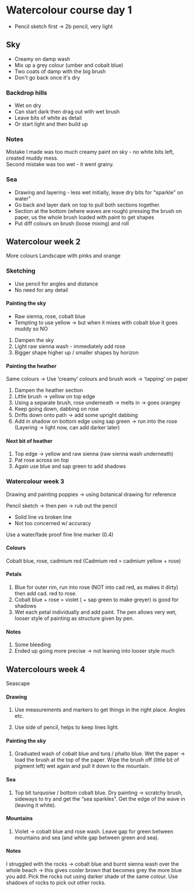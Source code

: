 # Watercolour course day 1

* Pencil sketch first -> 2b pencil, very light

## Sky

* Creamy on damp wash
* Mix up a grey colour (umber and cobalt blue)
* Two coats of damp with the big brush
* Don't go back once it's dry

### Backdrop hills

* Wet on dry
* Can start dark then drag out with wet brush
* Leave bits of white as detail
* Or start light and then build up

### Notes

Mistake I made was too much creamy paint on sky - no white bits left, created muddy mess.  
Second mistake was too wet - it went grainy.

### Sea

* Drawing and layering - less wet initially, leave dry bits for
   "sparkle" on water"  
* Go back and layer dark on top to pull both sections together.
* Section at the bottom (where waves are rough)    pressing the brush
   on paper, us the whole brush loaded with paint to    get shapes
* Put diff colours on brush (loose mixing) and roll

## Watercolour week 2

More colours
Landscape with pinks and orange

### Sketching

* Use pencil for angles and distance
* No need for any detail

#### Painting the sky

* Raw sienna, rose, cobalt blue
* Tempting to use yellow -> but when it mixes with cobalt blue it goes muddy so NO

1. Dampen the sky
2. Light raw sienna wash - immediately add rose
3. Bigger shape higher up / smaller shapes by horizon

#### Painting the heather

Same colours -> Use ‘creamy’ colours and brush work -> ‘tapping’ on paper

1. Dampen the heather section
2. Little brush -> yellow on top edge
3. Using a separate brush, rose underneath -> melts in -> goes orangey
4. Keep going down, dabbing on rose
5. Drifts down onto path -> add some upright dabbing
6. Add in shadow on bottom edge using sap green -> run into the rose (Layering -> light now, can add darker later)

#### Next bit of heather

1. Top edge -> yellow and raw sienna (raw sienna wash underneath)
2. Pat rose across on top
3. Again use blue and sap green to add shadows

### Watercolour week 3

Drawing and painting poppies -> using botanical drawing for reference

Pencil sketch -> then pen -> rub out the pencil

* Solid line vs broken line
* Not too concerned w/ accuracy

Use a water/fade proof fine line marker (0.4)

#### Colours

Cobalt blue, rose, cadmium red
(Cadmium red = cadmium yellow + rose)

#### Petals

1. Blue for outer rim, run into rose (NOT into cad red, as makes it dirty) then add cad. red to rose.
1. Cobalt blue + rose = violet ( + sap green to make greyer) is good for shadows
1. Wet each petal individually and add paint. The pen allows very wet, looser style of painting as structure given by pen.

#### Notes

1. Some bleeding
2. Ended up going more precise -> not leaning into looser style much

## Watercolours week 4

Seascape

#### Drawing

1. Use measurements and markers to get things in the right place. Angles etc.

2. Use side of pencil, helps to keep lines light.

#### Painting the sky

1. Graduated wash of cobalt blue and turq / phalto blue. Wet the paper -> load the brush at the top of the paper. Wipe the brush off (little bit of pigment left) wet again and pull it down to the mountain.

#### Sea

1. Top bit turquoise / bottom cobalt blue. Dry painting -> scratchy brush, sideways to try and get the “sea sparkles”. Get the edge of the wave in (leaving it white).

#### Mountains
  
1. Violet -> cobalt blue and rose wash. Leave gap for green between mountains and sea (and white gap between green and sea).

#### Notes

I struggled with the rocks -> cobalt blue and burnt sienna wash over the whole beach -> this gives cooler brown that becomes grey the more blue you add.
Pick the rocks out using darker shade of the same colour. Use shadows of rocks to pick out other rocks.
